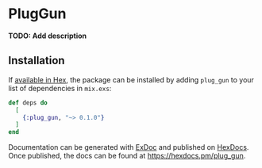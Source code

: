# PlugGun

**TODO: Add description**

## Installation

If [available in Hex](https://hex.pm/docs/publish), the package can be installed
by adding `plug_gun` to your list of dependencies in `mix.exs`:

```elixir
def deps do
  [
    {:plug_gun, "~> 0.1.0"}
  ]
end
```

Documentation can be generated with [ExDoc](https://github.com/elixir-lang/ex_doc)
and published on [HexDocs](https://hexdocs.pm). Once published, the docs can
be found at <https://hexdocs.pm/plug_gun>.

